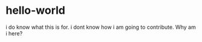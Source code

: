 # hello-world
i do know what this is for. 
i dont know how i am going to contribute.
Why am i here? 
